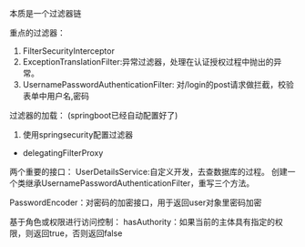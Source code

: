 本质是一个过滤器链

重点的过滤器：

1. FilterSecurityInterceptor
2. ExceptionTranslationFilter:异常过滤器，处理在认证授权过程中抛出的异常。  
3. UsernamePasswordAuthenticationFilter: 对/login的post请求做拦截，校验表单中用户名,密码

过滤器的加载：
(springboot已经自动配置好了)
1. 使用springsecurity配置过滤器
* delegatingFilterProxy

两个重要的接口：
UserDetailsService:自定义开发，去查数据库的过程。  创建一个类继承UsernamePasswordAuthenticationFilter，重写三个方法。

PasswordEncoder：对密码的加密接口，用于返回user对象里密码加密



基于角色或权限进行访问控制：
hasAuthority：如果当前的主体具有指定的权限，则返回true，否则返回false